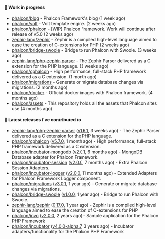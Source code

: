 #### :wrench: Work in progress

- [phalcon/blog](https://github.com/phalcon/blog) - Phalcon Framework&#39;s blog (1 week ago)
- [phalcon/volt](https://github.com/phalcon/volt) - Volt template engine. (2 weeks ago)
- [phalcon/phalcon](https://github.com/phalcon/phalcon) - [WIP] Phalcon Framework. Work will continue after release of v5.0 (2 weeks ago)
- [zephir-lang/zephir](https://github.com/zephir-lang/zephir) - Zephir is a compiled high-level language aimed to ease the creation of C-extensions for PHP (2 weeks ago)
- [phalcon/bridge-swoole](https://github.com/phalcon/bridge-swoole) - Bridge to run Phalcon with Swoole. (3 weeks ago)
- [zephir-lang/php-zephir-parser](https://github.com/zephir-lang/php-zephir-parser) - The Zephir Parser delivered as a C extension for the PHP language. (3 weeks ago)
- [phalcon/cphalcon](https://github.com/phalcon/cphalcon) - High performance, full-stack PHP framework delivered as a C extension. (1 month ago)
- [phalcon/migrations](https://github.com/phalcon/migrations) - Generate or migrate database changes via migrations. (2 months ago)
- [phalcon/docker](https://github.com/phalcon/docker) - Official docker images with Phalcon framework. (4 months ago)
- [phalcon/assets](https://github.com/phalcon/assets) - This repository holds all the assets that Phalcon sites use (4 months ago)

#### :pushpin: Latest releases I've contributed to

- [zephir-lang/php-zephir-parser](https://github.com/zephir-lang/php-zephir-parser) ([v1.6.1](https://github.com/zephir-lang/php-zephir-parser/releases/tag/v1.6.1), 3 weeks ago) - The Zephir Parser delivered as a C extension for the PHP language.
- [phalcon/cphalcon](https://github.com/phalcon/cphalcon) ([v5.7.0](https://github.com/phalcon/cphalcon/releases/tag/v5.7.0), 1 month ago) - High performance, full-stack PHP framework delivered as a C extension.
- [phalcon/incubator-mongodb](https://github.com/phalcon/incubator-mongodb) ([v2.0.1](https://github.com/phalcon/incubator-mongodb/releases/tag/v2.0.1), 6 months ago) - MongoDB Database adapter for Phalcon Framework.
- [phalcon/incubator-session](https://github.com/phalcon/incubator-session) ([v2.0.0](https://github.com/phalcon/incubator-session/releases/tag/v2.0.0), 7 months ago) - Extra Phalcon Session Adapters.
- [phalcon/incubator-logger](https://github.com/phalcon/incubator-logger) ([v2.0.0](https://github.com/phalcon/incubator-logger/releases/tag/v2.0.0), 11 months ago) - Extended Adapters for Phalcon Framework Logger component.
- [phalcon/migrations](https://github.com/phalcon/migrations) ([v3.0.1](https://github.com/phalcon/migrations/releases/tag/v3.0.1), 1 year ago) - Generate or migrate database changes via migrations.
- [phalcon/bridge-swoole](https://github.com/phalcon/bridge-swoole) ([v1.0.0](https://github.com/phalcon/bridge-swoole/releases/tag/v1.0.0), 1 year ago) - Bridge to run Phalcon with Swoole.
- [zephir-lang/zephir](https://github.com/zephir-lang/zephir) ([0.17.0](https://github.com/zephir-lang/zephir/releases/tag/0.17.0), 1 year ago) - Zephir is a compiled high-level language aimed to ease the creation of C-extensions for PHP
- [phalcon/invo](https://github.com/phalcon/invo) ([v2.0.0](https://github.com/phalcon/invo/releases/tag/v2.0.0), 2 years ago) - Sample application for the Phalcon PHP Framework
- [phalcon/incubator](https://github.com/phalcon/incubator) ([v4.0.0-alpha.7](https://github.com/phalcon/incubator/releases/tag/v4.0.0-alpha.7), 3 years ago) - Incubator adapters/functionality for the Phalcon PHP Framework
